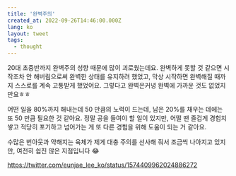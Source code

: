 ```yaml
---
title: '완벽주의'
created_at: 2022-09-26T14:46:00.000Z
lang: ko
layout: tweet
tags:
  - thought
---
```


20대 초중반까지 완벽주의 성향 때문에 많이 괴로웠는데요. 완벽하게 못할 것 같으면 시작조차 안 해버림으로써 완벽한 상태를 유지하려 했었고, 막상 시작하면 완벽해질 때까지 스스로를 계속 고통받게 했었어요. 그렇다고 완벽은커녕 완벽에 가까운 것도 없었지만요ㅎㅎ

어떤 일을 80%까지 해내는데 50 만큼의 노력이 드는데, 남은 20%를 채우는 데에는 또 50 만큼 필요한 것 같아요. 정말 공을 들여야 할 일이 있지만, 어떨 땐 즐겁게 경험치 쌓고 적당히 포기하고 넘어가는 게 또 다른 경험을 위해 도움이 되는 거 같아요.

수많은 번아웃과 약해지는 육체가 제게 대충 주의를 선사해 줘서 조금씩 나아지고 있지만, 여전히 쉽진 않은 지점입니다 😂

https://twitter.com/eunjae_lee_ko/status/1574409962024886272
